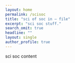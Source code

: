 ```yaml
---
layout: home
permalink: /scisoc
title: "sci of soc in — file"
excerpt: "sci soc stuff."
search_omit: true
headline: ""
layout: single
author_profile: true
---
```


sci soc content
